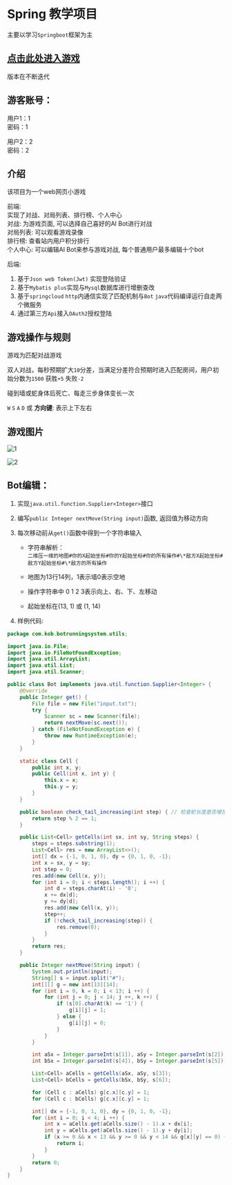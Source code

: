 # Spring 教学项目
主要以学习`Springboot`框架为主

## [点击此处进入游戏](http://47.113.218.189/)

版本在不断迭代 

## 游客账号：
用户1：1  
密码：1  

用户2：2  
密码：2  

## 介绍
该项目为一个web网页小游戏  

前端:   
实现了对战、对局列表、排行榜、个人中心  
对战: 为游戏页面, 可以选择自己喜好的AI Bot进行对战  
对局列表: 可以观看游戏录像  
排行榜: 查看站内用户积分排行  
个人中心: 可以编辑AI Bot来参与游戏对战, 每个普通用户最多编辑十个bot  

后端:   
1. 基于`Json web Token(Jwt)` 实现登陆验证  
2. 基于`Mybatis plus`实现与`Mysql`数据库进行增删查改  
3. 基于`springcloud` `http`内通信实现了匹配机制与`Bot` `java`代码编译运行自走两个微服务  
4. 通过第三方`Api`接入`OAuth2`授权登陆  


## 游戏操作与规则

游戏为匹配对战游戏  

双人对战，每秒预期扩大`10`分差，当满足分差符合预期时进入匹配房间，用户初始分数为`1500` 获胜`+5` 失败`-2`    

碰到墙或蛇身体后死亡、每走三步身体变长一次  

`W` `S` `A` `D` 或 **方向键**: 表示上下左右  

## 游戏图片
![1](https://ltq525.github.io/site/picture/spring游戏1.png)   

![2](https://ltq525.github.io/site/picture/spring游戏2.png)  

## Bot编辑：  
1. 实现`java.util.function.Supplier<Integer>`接口  
2. 编写`public Integer nextMove(String input)`函数, 返回值为移动方向  
3. 每次移动前从`get()`函数中得到一个字符串输入  

    * 字符串解析：  
    `二维压一维的地图#你的X起始坐标#你的Y起始坐标#你的所有操作#\*敌方X起始坐标#敌方Y起始坐标#\*敌方的所有操作  `

    * 地图为13行14列，1表示墙0表示空地
    * 操作字符串中 0 1 2 3表示向上、右、下、左移动  
    * 起始坐标在(13, 1) 或 (1, 14)

5. 样例代码: 
``` java
package com.kob.botrunningsystem.utils;

import java.io.File;
import java.io.FileNotFoundException;
import java.util.ArrayList;
import java.util.List;
import java.util.Scanner;

public class Bot implements java.util.function.Supplier<Integer> {
    @Override
    public Integer get() {
        File file = new File("input.txt");
        try {
            Scanner sc = new Scanner(file);
            return nextMove(sc.next());
        } catch (FileNotFoundException e) {
            throw new RuntimeException(e);
        }
    }

    static class Cell {
        public int x, y;
        public Cell(int x, int y) {
            this.x = x;
            this.y = y;
        }
    }

    public boolean check_tail_increasing(int step) { // 检查蛇长度是否增加
        return step % 2 == 1;
    }

    public List<Cell> getCells(int sx, int sy, String steps) {
        steps = steps.substring(1);
        List<Cell> res = new ArrayList<>();
        int[] dx = {-1, 0, 1, 0}, dy = {0, 1, 0, -1};
        int x = sx, y = sy;
        int step = 0;
        res.add(new Cell(x, y));
        for (int i = 0; i < steps.length(); i ++) {
            int d = steps.charAt(i) - '0';
            x += dx[d];
            y += dy[d];
            res.add(new Cell(x, y));
            step++;
            if (!check_tail_increasing(step)) {
                res.remove(0);
            }
        }
        return res;
    }

    public Integer nextMove(String input) {
        System.out.println(input);
        String[] s = input.split("#");
        int[][] g = new int[13][14];
        for (int i = 0, k = 0; i < 13; i ++) {
            for (int j = 0; j < 14; j ++, k ++) {
                if (s[0].charAt(k) == '1') {
                    g[i][j] = 1;
                } else {
                    g[i][j] = 0;
                }
            }
        }

        int aSx = Integer.parseInt(s[1]), aSy = Integer.parseInt(s[2]);
        int bSx = Integer.parseInt(s[4]), bSy = Integer.parseInt(s[5]);

        List<Cell> aCells = getCells(aSx, aSy, s[3]);
        List<Cell> bCells = getCells(bSx, bSy, s[6]);

        for (Cell c : aCells) g[c.x][c.y] = 1;
        for (Cell c : bCells) g[c.x][c.y] = 1;

        int[] dx = {-1, 0, 1, 0}, dy = {0, 1, 0, -1};
        for (int i = 0; i < 4; i ++) {
            int x = aCells.get(aCells.size() - 1).x + dx[i];
            int y = aCells.get(aCells.size() - 1).y + dy[i];
            if (x >= 0 && x < 13 && y >= 0 && y < 14 && g[x][y] == 0) {
                return i;
            }
        }
        return 0;
    }
}
```

